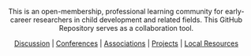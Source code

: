<p align="center">
This is an open-membership, professional learning community for early-career researchers in child development and related fields. This GitHub Repository serves as a collaboration tool.
</p>
 
 
<p align="center">
 <a href="https://github.com/scools/Research-Network/projects/2?add_cards_query=is%3Aopen">Discussion</a>  |
 <a href="https://github.com/scools/Research-Network/wiki/Conferences">Conferences</a>  |
 <a href="https://github.com/scools/Research-Network/wiki/Resources">Associations</a>  |
 <a href="https://github.com/scools/Research-Network/wiki/Projects">Projects</a>  |
 <a href="https://github.com/scools/Research-Network/wiki/Resources-%7C-Policies">Local Resources</a>
<br><br>
</p>
